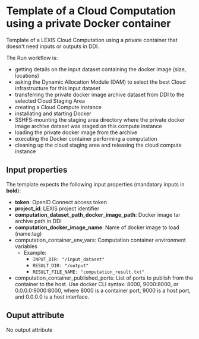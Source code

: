 # Template of a Cloud Computation using a private Docker container

Template of a LEXIS Cloud Computation using a private container that doesn't need inputs or outputs in DDI.

The Run workflow is:
* getting details on the input dataset containing the docker image (size, locations)
* asking the Dynamic Allocation Module (DAM) to select the best Cloud infrastructure for this input dataset
* transferring the private docker image archive dataset from DDI to the selected Cloud Staging Area
* creating a Cloud Compute instance
* installating and starting Docker
* SSHFS-mounting the staging area directory where the private docker image archive dataset was staged on this compute instance
* loading the private docker image from the archive
* executing the Docker container performing a computation
* cleaning up the cloud staging area and releasing the cloud compute instance

## Input properties

The template expects the following input properties (mandatory inputs in **bold**):
*  **token**: OpenID Connect access token
* **project_id**: LEXIS project identifier
* **computation_dataset_path_docker_image_path**: Docker image tar archive path in DDI
* **computation_docker_image_name**: Name of docker image to load (name:tag)
* computation_container_env_vars: Computation container environment variables
  * Example:
    * `INPUT_DIR: "/input_dataset"`
    * `RESULT_DIR: "/output"`
    * `RESULT_FILE_NAME: "computation_result.txt"`
* computation_container_published_ports: List of ports to publish from the container to the host. Use docker CLI syntax: 8000, 9000:8000, or 0.0.0.0:9000:8000, where 8000 is a container port, 9000 is a host port, and 0.0.0.0 is a host interface.

## Ouput attribute

No output attribute

